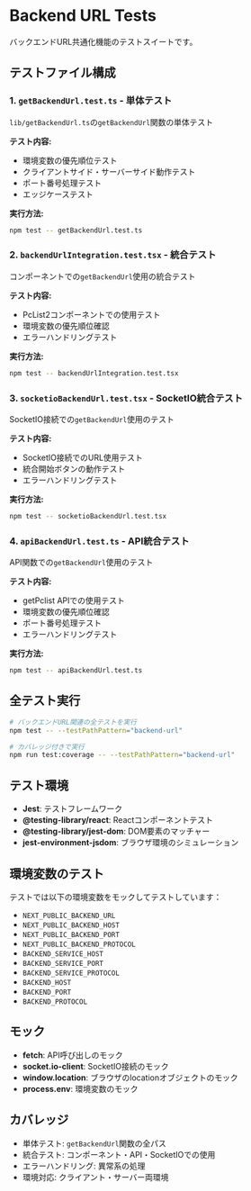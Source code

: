 # Backend URL Tests

バックエンドURL共通化機能のテストスイートです。

## テストファイル構成

### 1. `getBackendUrl.test.ts` - 単体テスト
`lib/getBackendUrl.ts`の`getBackendUrl`関数の単体テスト

**テスト内容:**
- 環境変数の優先順位テスト
- クライアントサイド・サーバーサイド動作テスト
- ポート番号処理テスト
- エッジケーステスト

**実行方法:**
```bash
npm test -- getBackendUrl.test.ts
```

### 2. `backendUrlIntegration.test.tsx` - 統合テスト
コンポーネントでの`getBackendUrl`使用の統合テスト

**テスト内容:**
- PcList2コンポーネントでの使用テスト
- 環境変数の優先順位確認
- エラーハンドリングテスト

**実行方法:**
```bash
npm test -- backendUrlIntegration.test.tsx
```

### 3. `socketioBackendUrl.test.tsx` - SocketIO統合テスト
SocketIO接続での`getBackendUrl`使用のテスト

**テスト内容:**
- SocketIO接続でのURL使用テスト
- 統合開始ボタンの動作テスト
- エラーハンドリングテスト

**実行方法:**
```bash
npm test -- socketioBackendUrl.test.tsx
```

### 4. `apiBackendUrl.test.ts` - API統合テスト
API関数での`getBackendUrl`使用のテスト

**テスト内容:**
- getPclist APIでの使用テスト
- 環境変数の優先順位確認
- ポート番号処理テスト
- エラーハンドリングテスト

**実行方法:**
```bash
npm test -- apiBackendUrl.test.ts
```

## 全テスト実行

```bash
# バックエンドURL関連の全テストを実行
npm test -- --testPathPattern="backend-url"

# カバレッジ付きで実行
npm run test:coverage -- --testPathPattern="backend-url"
```

## テスト環境

- **Jest**: テストフレームワーク
- **@testing-library/react**: Reactコンポーネントテスト
- **@testing-library/jest-dom**: DOM要素のマッチャー
- **jest-environment-jsdom**: ブラウザ環境のシミュレーション

## 環境変数のテスト

テストでは以下の環境変数をモックしてテストしています：

- `NEXT_PUBLIC_BACKEND_URL`
- `NEXT_PUBLIC_BACKEND_HOST`
- `NEXT_PUBLIC_BACKEND_PORT`
- `NEXT_PUBLIC_BACKEND_PROTOCOL`
- `BACKEND_SERVICE_HOST`
- `BACKEND_SERVICE_PORT`
- `BACKEND_SERVICE_PROTOCOL`
- `BACKEND_HOST`
- `BACKEND_PORT`
- `BACKEND_PROTOCOL`

## モック

- **fetch**: API呼び出しのモック
- **socket.io-client**: SocketIO接続のモック
- **window.location**: ブラウザのlocationオブジェクトのモック
- **process.env**: 環境変数のモック

## カバレッジ

- 単体テスト: `getBackendUrl`関数の全パス
- 統合テスト: コンポーネント・API・SocketIOでの使用
- エラーハンドリング: 異常系の処理
- 環境対応: クライアント・サーバー両環境



